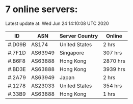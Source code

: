 # 7 online servers:

Latest update at: Wed Jun 24 14:10:08 UTC 2020

| ID | ASN | Server Country | Online |
| -- | --- | -------------- | ------ |
| #.D09B | AS174 | United States | 2 hrs |
| #.7F1D | AS63949 | Singapore | 307 hrs |
| #.B6F8 | AS63888 | Hong Kong | 2870 hrs |
| #.BD3E | AS63888 | Hong Kong | 3939 hrs |
| #.2A79 | AS63949 | Japan | 2 hrs |
| #.1278 | AS23033 | United States | 354 hrs |
| #.33B9 | AS63888 | Hong Kong | 1 hrs |


